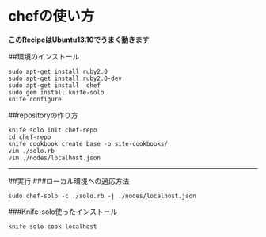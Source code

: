 chefの使い方
=======================

**このRecipeはUbuntu13.10でうまく動きます**


##環境のインストール

```bash:bash
sudo apt-get install ruby2.0
sudo apt-get install ruby2.0-dev
sudo apt-get install  chef
sudo gem install knife-solo
knife configure
```

##repositoryの作り方

```bash:bash
knife solo init chef-repo
cd chef-repo
knife cookbook create base -o site-cookbooks/
vim ./solo.rb
vim ./nodes/localhost.json
```
----------------------
##実行
###ローカル環境への適応方法

``` bash:bash
sudo chef-solo -c ./solo.rb -j ./nodes/localhost.json
```

###Knife-solo使ったインストール

```bash:bash
knife solo cook localhost
```
